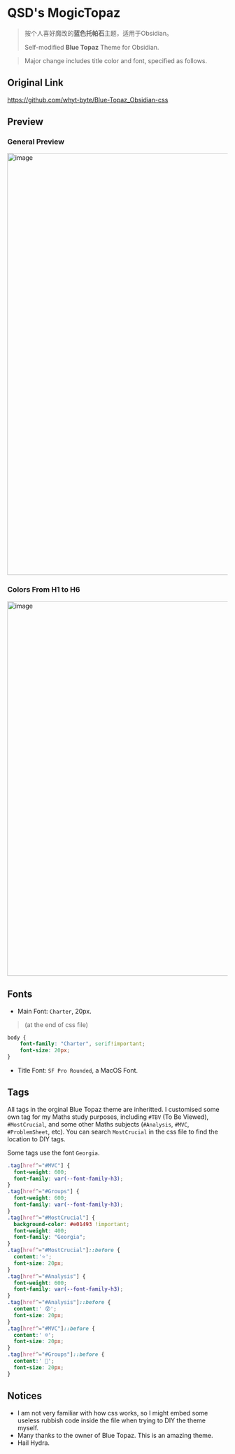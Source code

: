 # QSD's MogicTopaz
>按个人喜好魔改的**蓝色托帕石**主题，适用于Obsidian。
>
>Self-modified **Blue Topaz** Theme for Obsidian.

>Major change includes title color and font, specified as follows.
## Original Link
https://github.com/whyt-byte/Blue-Topaz_Obsidian-css

## Preview
### General Preview
<img width="963" alt="image" src="https://user-images.githubusercontent.com/65840421/116818158-c7f79100-ab61-11eb-9f38-feacde27f44b.png">

### Colors From H1 to H6
<img width="855" alt="image" src="https://user-images.githubusercontent.com/65840421/116818188-00976a80-ab62-11eb-8758-a1f3301a4596.png">


## Fonts
- Main Font: `Charter`, 20px. 
>(at the end of css file)
```css
body {
	font-family: "Charter", serif!important;
	font-size: 20px;
}
```
- Title Font: `SF Pro Rounded`, a MacOS Font.

## Tags
All tags in the orginal Blue Topaz theme are inheritted. I customised some own tag for my Maths study purposes, including `#TBV` (To Be Viewed), `#MostCrucial`, and some other Maths subjects (`#Analysis`, `#MVC`, `#ProblemSheet`, etc). You can search `MostCrucial` in the css file to find the location to DIY tags.
 
Some tags use the font `Georgia`.
```css
.tag[href^="#MVC"] {
  font-weight: 600;
  font-family: var(--font-family-h3);
}
.tag[href^="#Groups"] {
  font-weight: 600;
  font-family: var(--font-family-h3);
}
.tag[href^="#MostCrucial"] {
  background-color: #e01493 !important;
  font-weight: 400;
  font-family: "Georgia";
}
.tag[href^="#MostCrucial"]::before {
  content:'⭐️';
  font-size: 20px;
}
.tag[href^="#Analysis"] {
  font-weight: 600;
  font-family: var(--font-family-h3);
}
.tag[href^="#Analysis"]::before {
  content:' 😵';
  font-size: 20px;
}
.tag[href^="#MVC"]::before {
  content:' ☹️';
  font-size: 20px;
}
.tag[href^="#Groups"]::before {
  content:' 🤡';
  font-size: 20px;
}
```

## Notices
- I am not very familiar with how css works, so I might embed some useless rubbish code inside the file when trying to DIY the theme myself.
- Many thanks to the owner of Blue Topaz. This is an amazing theme.
- Hail Hydra.
